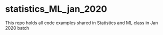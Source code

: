 # statistics_ML_jan_2020
This repo holds all code examples shared in Statistics and ML class in Jan 2020 batch
